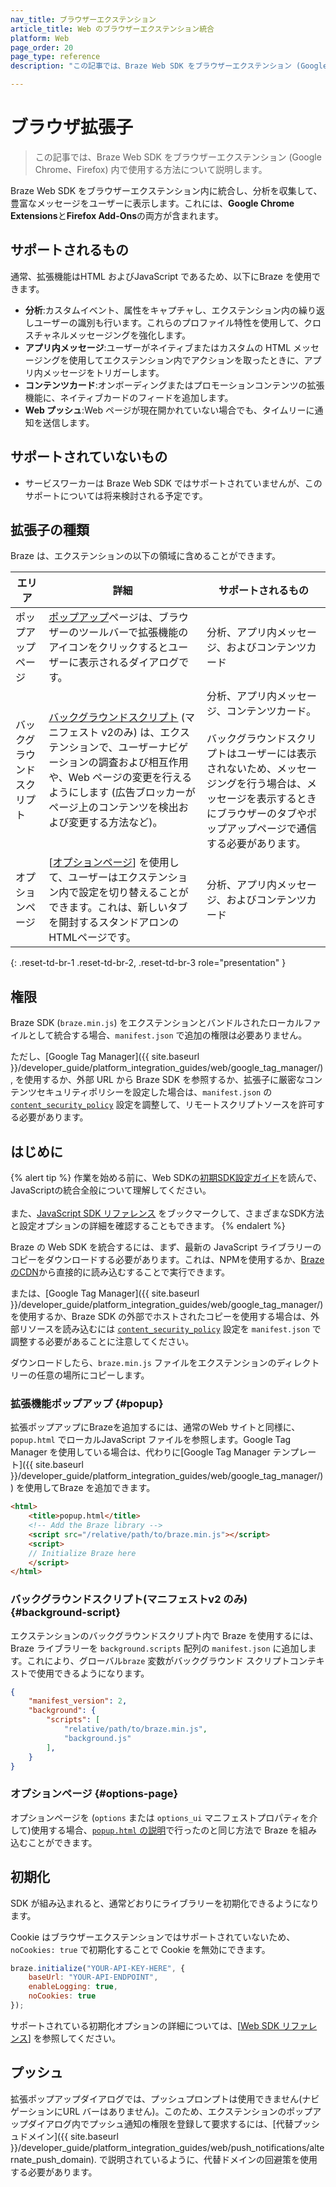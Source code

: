 ```yaml
---
nav_title: ブラウザーエクステンション
article_title: Web のブラウザーエクステンション統合
platform: Web
page_order: 20
page_type: reference
description: "この記事では、Braze Web SDK をブラウザーエクステンション (Google Chrome、Firefox) 内で使用する方法について説明します。"

---
```


# ブラウザ拡張子

> この記事では、Braze Web SDK をブラウザーエクステンション (Google Chrome、Firefox) 内で使用する方法について説明します。

Braze Web SDK をブラウザーエクステンション内に統合し、分析を収集して、豊富なメッセージをユーザーに表示します。これには、**Google Chrome Extensions**と**Firefox Add-Ons**の両方が含まれます。

## サポートされるもの

通常、拡張機能はHTML およびJavaScript であるため、以下にBraze を使用できます。

* **分析**:カスタムイベント、属性をキャプチャし、エクステンション内の繰り返しユーザーの識別も行います。これらのプロファイル特性を使用して、クロスチャネルメッセージングを強化します。
* **アプリ内メッセージ**:ユーザーがネイティブまたはカスタムの HTML メッセージングを使用してエクステンション内でアクションを取ったときに、アプリ内メッセージをトリガーします。
* **コンテンツカード**:オンボーディングまたはプロモーションコンテンツの拡張機能に、ネイティブカードのフィードを追加します。
* **Web プッシュ**:Web ページが現在開かれていない場合でも、タイムリーに通知を送信します。

## サポートされていないもの

* サービスワーカーは Braze Web SDK ではサポートされていませんが、このサポートについては将来検討される予定です。

## 拡張子の種類

Braze は、エクステンションの以下の領域に含めることができます。

| エリア | 詳細 | サポートされるもの |
|--------|-------|------|
| ポップアップページ | [ポップアップ](https://developer.mozilla.org/en-US/docs/Mozilla/Add-ons/WebExtensions/user_interface/Popups)ページは、ブラウザーのツールバーで拡張機能のアイコンをクリックするとユーザーに表示されるダイアログです。| 分析、アプリ内メッセージ、およびコンテンツカード |
| バックグラウンドスクリプト | [バックグラウンドスクリプト](https://developer.chrome.com/extensions/background_pages) (マニフェスト v2のみ) は、エクステンションで、ユーザーナビゲーションの調査および相互作用や、Web ページの変更を行えるようにします (広告ブロッカーがページ上のコンテンツを検出および変更する方法など)。 | 分析、アプリ内メッセージ、コンテンツカード。<br><br>バックグラウンドスクリプトはユーザーには表示されないため、メッセージングを行う場合は、メッセージを表示するときにブラウザーのタブやポップアップページで通信する必要があります。 |
| オプションページ | [[オプションページ](https://developer.mozilla.org/en-US/docs/Mozilla/Add-ons/WebExtensions/user_interface/Options_pages)] を使用して、ユーザーはエクステンション内で設定を切り替えることができます。これは、新しいタブを開封するスタンドアロンのHTMLページです。 | 分析、アプリ内メッセージ、およびコンテンツカード |
{: .reset-td-br-1 .reset-td-br-2, .reset-td-br-3 role="presentation" }

## 権限

Braze SDK (`braze.min.js`) をエクステンションとバンドルされたローカルファイルとして統合する場合、`manifest.json` で追加の権限は必要ありません。 

ただし、[Google Tag Manager]({{ site.baseurl }}/developer_guide/platform_integration_guides/web/google_tag_manager/), を使用するか、外部 URL から Braze SDK を参照するか、拡張子に厳密なコンテンツセキュリティポリシーを設定した場合は、`manifest.json` の [`content_security_policy`](https://developer.chrome.com/extensions/contentSecurityPolicy) 設定を調整して、リモートスクリプトソースを許可する必要があります。

## はじめに

{% alert tip %}
作業を始める前に、Web SDKの[初期SDK設定ガイド]({{site.baseurl}}/developer_guide/platform_integration_guides/web/initial_sdk_setup/)を読んで、JavaScriptの統合全般について理解してください。 <br><br>また、[JavaScript SDK リファレンス](https://js.appboycdn.com/web-sdk/latest/doc/modules/braze.html) をブックマークして、さまざまなSDK方法と設定オプションの詳細を確認することもできます。
{% endalert %}

Braze の Web SDK を統合するには、まず、最新の JavaScript ライブラリーのコピーをダウンロードする必要があります。これは、NPMを使用するか、[BrazeのCDN](https://js.appboycdn.com/web-sdk/latest/braze.min.js)から直接的に読み込むすることで実行できます。

または、[Google Tag Manager]({{ site.baseurl }}/developer_guide/platform_integration_guides/web/google_tag_manager/) を使用するか、Braze SDK の外部でホストされたコピーを使用する場合は、外部リソースを読み込むには [`content_security_policy`](https://developer.chrome.com/extensions/contentSecurityPolicy) 設定を `manifest.json` で調整する必要があることに注意してください。

ダウンロードしたら、`braze.min.js` ファイルをエクステンションのディレクトリーの任意の場所にコピーします。

### 拡張機能ポップアップ {#popup}

拡張ポップアップにBrazeを追加するには、通常のWeb サイトと同様に、`popup.html` でローカルJavaScript ファイルを参照します。Google Tag Manager を使用している場合は、代わりに[Google Tag Manager テンプレート]({{ site.baseurl }}/developer_guide/platform_integration_guides/web/google_tag_manager/)) を使用してBraze を追加できます。

```html
<html>
    <title>popup.html</title>
    <!-- Add the Braze library -->
    <script src="/relative/path/to/braze.min.js"></script>
    <script>
    // Initialize Braze here
    </script>
</html>
```

### バックグラウンドスクリプト(マニフェストv2 のみ) {#background-script}

エクステンションのバックグラウンドスクリプト内で Braze を使用するには、Braze ライブラリーを `background.scripts` 配列の `manifest.json` に追加します。これにより、グローバル`braze` 変数がバックグラウンド スクリプトコンテキストで使用できるようになります。


```json
{
    "manifest_version": 2,
    "background": {
        "scripts": [
            "relative/path/to/braze.min.js",
            "background.js"
        ],
    }
}
```

### オプションページ {#options-page}

オプションページを (`options` または `options_ui` マニフェストプロパティを介して)使用する場合、[`popup.html` の説明](#popup)で行ったのと同じ方法で Braze を組み込むことができます。

## 初期化

SDK が組み込まれると、通常どおりにライブラリーを初期化できるようになります。 

Cookie はブラウザーエクステンションではサポートされていないため、`noCookies: true` で初期化することで Cookie を無効にできます。

```javascript
braze.initialize("YOUR-API-KEY-HERE", {
    baseUrl: "YOUR-API-ENDPOINT",
    enableLogging: true,
    noCookies: true
});
```

サポートされている初期化オプションの詳細については、[[Web SDK リファレンス](https://js.appboycdn.com/web-sdk/latest/doc/modules/braze.html#initialize)] を参照してください。

## プッシュ

拡張ポップアップダイアログでは、プッシュプロンプトは使用できません(ナビゲーションにURL バーはありません)。このため、エクステンションのポップアップダイアログ内でプッシュ通知の権限を登録して要求するには、[代替プッシュドメイン]({{ site.baseurl }}/developer_guide/platform_integration_guides/web/push_notifications/alternate_push_domain). で説明されているように、代替ドメインの回避策を使用する必要があります。

